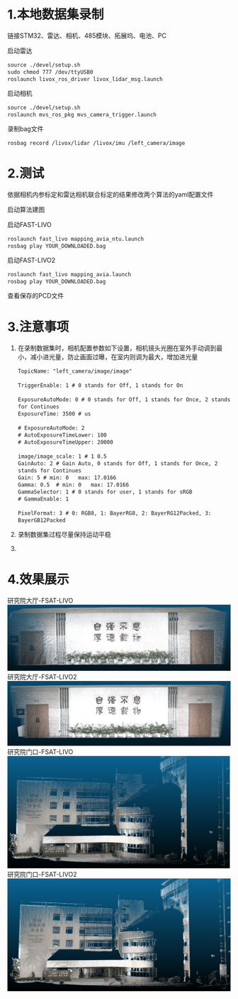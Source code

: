 # 1.本地数据集录制

链接STM32、雷达、相机、485模块、拓展坞、电池、PC

启动雷达

```
source ./devel/setup.sh
sudo chmod 777 /dev/ttyUSB0
roslaunch livox_ros_driver livox_lidar_msg.launch
```

启动相机

```
source ./devel/setup.sh
roslaunch mvs_ros_pkg mvs_camera_trigger.launch
```

录制bag文件

```
rosbag record /livox/lidar /livox/imu /left_camera/image
```

# 2.测试

依据相机内参标定和雷达相机联合标定的结果修改两个算法的yaml配置文件

启动算法建图

启动FAST-LIVO

```
roslaunch fast_livo mapping_avia_ntu.launch
rosbag play YOUR_DOWNLOADED.bag
```

启动FAST-LIVO2

```
roslaunch fast_livo mapping_avia.launch
rosbag play YOUR_DOWNLOADED.bag
```

查看保存的PCD文件

# 3.注意事项

1. 在录制数据集时，相机配置参数如下设置，相机镜头光圈在室外手动调到最小，减小进光量，防止画面过曝，在室内则调为最大，增加进光量

   ```
   TopicName: "left_camera/image/image"

   TriggerEnable: 1 # 0 stands for Off, 1 stands for On

   ExposureAutoMode: 0 # 0 stands for Off, 1 stands for Once, 2 stands for Continues
   ExposureTime: 3500 # us

   # ExposureAutoMode: 2
   # AutoExposureTimeLower: 100
   # AutoExposureTimeUpper: 20000

   image/image_scale: 1 # 1 0.5
   GainAuto: 2 # Gain Auto, 0 stands for Off, 1 stands for Once, 2 stands for Continues
   Gain: 5 # min: 0   max: 17.0166
   Gamma: 0.5  # min: 0   max: 17.0166
   GammaSelector: 1 # 0 stands for user, 1 stands for sRGB
   # GammaEnable: 1

   PixelFormat: 3 # 0: RGB8, 1: BayerRG8, 2: BayerRG12Packed, 3: BayerGB12Packed
   ```
2. 录制数据集过程尽量保持运动平稳
3. 

# 4.效果展示

研究院大厅-FSAT-LIVO
![dating-1](image/image-71.png)
研究院大厅-FSAT-LIVO2
![dating-2](image/image-72.png)
研究院门口-FSAT-LIVO
![门口-1](image/image-73.png)
研究院门口-FSAT-LIVO2
![门口-2](image/image-74.png)
